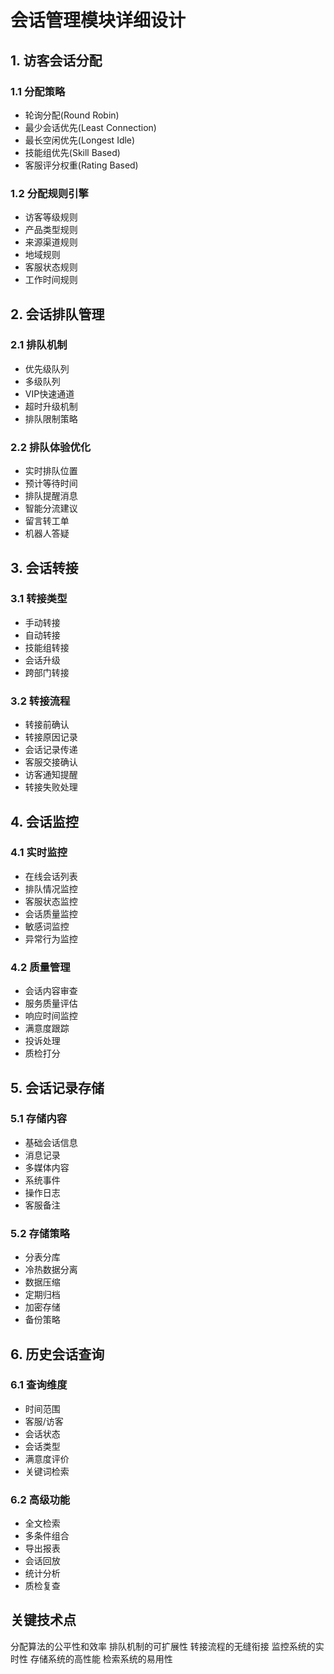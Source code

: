 # 会话管理模块详细设计

## 1. 访客会话分配

### 1.1 分配策略

- 轮询分配(Round Robin)
- 最少会话优先(Least Connection)
- 最长空闲优先(Longest Idle)
- 技能组优先(Skill Based)
- 客服评分权重(Rating Based)

### 1.2 分配规则引擎

- 访客等级规则
- 产品类型规则
- 来源渠道规则
- 地域规则
- 客服状态规则
- 工作时间规则

## 2. 会话排队管理

### 2.1 排队机制

- 优先级队列
- 多级队列
- VIP快速通道
- 超时升级机制
- 排队限制策略

### 2.2 排队体验优化

- 实时排队位置
- 预计等待时间
- 排队提醒消息
- 智能分流建议
- 留言转工单
- 机器人答疑

## 3. 会话转接

### 3.1 转接类型

- 手动转接
- 自动转接
- 技能组转接
- 会话升级
- 跨部门转接

### 3.2 转接流程

- 转接前确认
- 转接原因记录
- 会话记录传递
- 客服交接确认
- 访客通知提醒
- 转接失败处理

## 4. 会话监控

### 4.1 实时监控

- 在线会话列表
- 排队情况监控
- 客服状态监控
- 会话质量监控
- 敏感词监控
- 异常行为监控

### 4.2 质量管理

- 会话内容审查
- 服务质量评估
- 响应时间监控
- 满意度跟踪
- 投诉处理
- 质检打分

## 5. 会话记录存储

### 5.1 存储内容

- 基础会话信息
- 消息记录
- 多媒体内容
- 系统事件
- 操作日志
- 客服备注

### 5.2 存储策略

- 分表分库
- 冷热数据分离
- 数据压缩
- 定期归档
- 加密存储
- 备份策略

## 6. 历史会话查询

### 6.1 查询维度

- 时间范围
- 客服/访客
- 会话状态
- 会话类型
- 满意度评价
- 关键词检索

### 6.2 高级功能

- 全文检索
- 多条件组合
- 导出报表
- 会话回放
- 统计分析
- 质检复查

## 关键技术点

分配算法的公平性和效率
排队机制的可扩展性
转接流程的无缝衔接
监控系统的实时性
存储系统的高性能
检索系统的易用性
